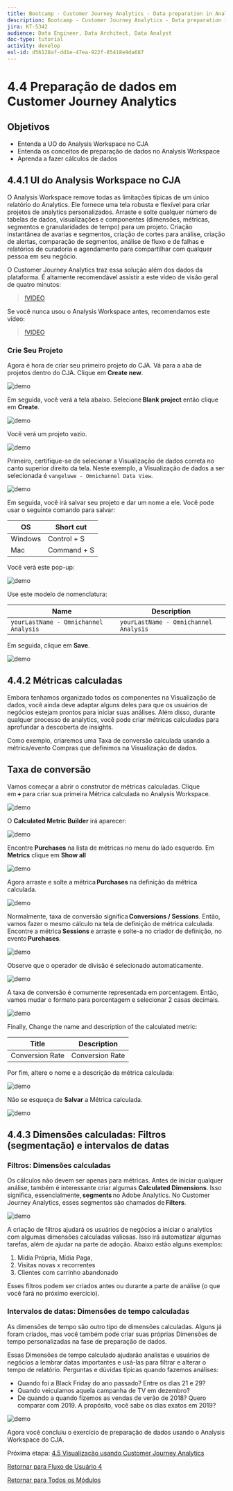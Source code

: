 ```yaml
---
title: Bootcamp - Customer Journey Analytics - Data preparation in Analysis Workspace - Brazil
description: Bootcamp - Customer Journey Analytics - Data preparation in Analysis Workspace - Brazil
jira: KT-5342
audience: Data Engineer, Data Architect, Data Analyst
doc-type: tutorial
activity: develop
exl-id: d56128af-dd1e-47ea-922f-85418e9da687
---
```

# 4.4 Preparação de dados em Customer Journey Analytics

## Objetivos

- Entenda a UO do Analysis Workspace no CJA 
- Entenda os conceitos de preparação de dados no Analysis Workspace 
- Aprenda a fazer cálculos de dados 

## 4.4.1  UI do Analysis Workspace no CJA

O Analysis Workspace remove todas as limitações típicas de um único relatório do Analytics. Ele fornece uma tela robusta e flexível para criar projetos de analytics personalizados. Arraste e solte qualquer número de tabelas de dados, visualizações e componentes (dimensões, métricas, segmentos e granularidades de tempo) para um projeto. Criação instantânea de avarias e segmentos, criação de cortes para análise, criação de alertas, comparação de segmentos, análise de fluxo e de falhas e relatórios de curadoria e agendamento para compartilhar com qualquer pessoa em seu negócio. 

O Customer Journey Analytics traz essa solução além dos dados da plataforma. É altamente recomendável assistir a este vídeo de visão geral de quatro minutos: 

>[!VIDEO](https://video.tv.adobe.com/v/35109?quality=12&learn=on)

Se você nunca usou o Analysis Workspace antes, recomendamos este vídeo:

>[!VIDEO](https://video.tv.adobe.com/v/26266?quality=12&learn=on)

### Crie Seu Projeto 

Agora é hora de criar seu primeiro projeto do CJA. Vá para a aba de projetos dentro do CJA. Clique em **Create new**.

![demo](./images/prmenu.png)

Em seguida, você verá a tela abaixo. Selecione **Blank project** então clique em **Create**.

![demo](./images/prmenu1.png)

Você verá um projeto vazio.

![demo](./images/premptyprojects.png)

Primeiro, certifique-se de selecionar a Visualização de dados correta no canto superior direito da tela. Neste exemplo, a Visualização de dados a ser selecionada é `vangeluwe - Omnichannel Data View`.

![demo](./images/prdv.png)

Em seguida, você irá salvar seu projeto e dar um nome a ele. Você pode usar o seguinte comando para salvar:

|  OS        | Short cut   | 
| ----------------- |-------------| 
| Windows | Control + S          | 
| Mac | Command + S          | 

Você verá este pop-up:

![demo](./images/prsave.png)

Use este modelo de nomenclatura:

|  Name       | Description   | 
| ----------------- |-------------| 
| `yourLastName - Omnichannel Analysis`| `yourLastName - Omnichannel Analysis`|

Em seguida, clique em **Save**.

![demo](./images/prsave2.png)

## 4.4.2 Métricas calculadas

Embora tenhamos organizado todos os componentes na Visualização de dados, você ainda deve adaptar alguns deles para que os usuários de negócios estejam prontos para iniciar suas análises. Além disso, durante qualquer processo de analytics, você pode criar métricas calculadas para aprofundar a descoberta de insights. 

Como exemplo, criaremos uma Taxa de conversão calculada usando a métrica/evento Compras que definimos na Visualização de dados. 

## Taxa de conversão 

Vamos começar a abrir o construtor de métricas calculadas. Clique em **+** para criar sua primeira Métrica calculada no Analysis Workspace. 

![demo](./images/pradd.png)

O **Calculated Metric Builder** irá aparecer:

![demo](./images/prbuilder.png)

Encontre **Purchases** na lista de métricas no menu do lado esquerdo. Em **Metrics** clique em **Show all**

![demo](./images/calcbuildercr1.png)

Agora arraste e solte a métrica **Purchases** na definição da métrica calculada.

![demo](./images/calcbuildercr2.png)

Normalmente, taxa de conversão significa **Conversions / Sessions**. Então, vamos fazer o mesmo cálculo na tela de definição de métrica calculada. Encontre a métrica **Sessions** e arraste e solte-a no criador de definição, no evento **Purchases**. 

![demo](./images/calcbuildercr3.png)

Observe que o operador de divisão é selecionado automaticamente. 

![demo](./images/calcbuildercr4.png)

A taxa de conversão é comumente representada em porcentagem. Então, vamos mudar o formato para porcentagem e selecionar 2 casas decimais.

![demo](./images/calcbuildercr5.png)

Finally, Change the name and description of the calculated metric:

| Title         | Description|    
| ----------------- |-------------| 
| Conversion Rate | Conversion Rate      | 

Por fim, altere o nome e a descrição da métrica calculada:

![demo](./images/calcbuildercr6.png)

Não se esqueça de **Salvar** a Métrica calculada. 

![demo](./images/pr9.png)

## 4.4.3 Dimensões calculadas: Filtros (segmentação) e intervalos de datas

### Filtros: Dimensões calculadas

Os cálculos não devem ser apenas para métricas. Antes de iniciar qualquer análise, também é interessante criar algumas **Calculated Dimensions**. Isso significa, essencialmente, **segments** no Adobe Analytics. No Customer Journey Analytics, esses segmentos são chamados de **Filters**. 

![demo](./images/prfilters.png)

A criação de filtros ajudará os usuários de negócios a iniciar o analytics com algumas dimensões calculadas valiosas. Isso irá automatizar algumas tarefas, além de ajudar na parte de adoção. Abaixo estão alguns exemplos: 

1. Mídia Própria, Mídia Paga, 
2. Visitas novas x recorrentes 
3. Clientes com carrinho abandonado 

Esses filtros podem ser criados antes ou durante a parte de análise (o que você fará no próximo exercício). 

### Intervalos de datas: Dimensões de tempo calculadas

As dimensões de tempo são outro tipo de dimensões calculadas. Alguns já foram criados, mas você também pode criar suas próprias Dimensões de tempo personalizadas na fase de preparação de dados. 

Essas Dimensões de tempo calculado ajudarão analistas e usuários de negócios a lembrar datas importantes e usá-las para filtrar e alterar o tempo de relatório. Perguntas e dúvidas típicas quando fazemos análises: 

- Quando foi a Black Friday do ano passado? Entre os dias 21 e 29? 
- Quando veiculamos aquela campanha de TV em dezembro? 
- De quando a quando fizemos as vendas de verão de 2018? Quero comparar com 2019. A propósito, você sabe os dias exatos em 2019? 

![demo](./images/timedimensions.png)

Agora você concluiu o exercício de preparação de dados usando o Analysis Workspace do CJA. 

Próxima etapa: [4.5 Visualização usando Customer Journey Analytics](./ex5.md)

[Retornar para Fluxo de Usuário 4](./uc4.md)

[Retornar para Todos os Módulos](./../../overview.md)
